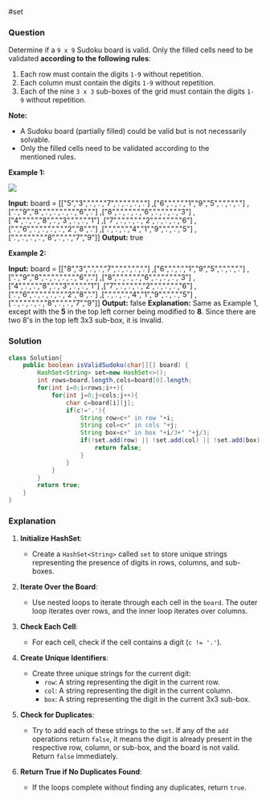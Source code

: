 #set 
### Question
Determine if a `9 x 9` Sudoku board is valid. Only the filled cells need to be validated **according to the following rules**:

1. Each row must contain the digits `1-9` without repetition.
2. Each column must contain the digits `1-9` without repetition.
3. Each of the nine `3 x 3` sub-boxes of the grid must contain the digits `1-9` without repetition.

**Note:**

- A Sudoku board (partially filled) could be valid but is not necessarily solvable.
- Only the filled cells need to be validated according to the mentioned rules.

**Example 1:**

![](https://upload.wikimedia.org/wikipedia/commons/thumb/f/ff/Sudoku-by-L2G-20050714.svg/250px-Sudoku-by-L2G-20050714.svg.png)

**Input:** board = 
[["5","3",".",".","7",".",".",".","."]
,["6",".",".","1","9","5",".",".","."]
,[".","9","8",".",".",".",".","6","."]
,["8",".",".",".","6",".",".",".","3"]
,["4",".",".","8",".","3",".",".","1"]
,["7",".",".",".","2",".",".",".","6"]
,[".","6",".",".",".",".","2","8","."]
,[".",".",".","4","1","9",".",".","5"]
,[".",".",".",".","8",".",".","7","9"]]
**Output:** true

**Example 2:**

**Input:** board = 
[["8","3",".",".","7",".",".",".","."]
,["6",".",".","1","9","5",".",".","."]
,[".","9","8",".",".",".",".","6","."]
,["8",".",".",".","6",".",".",".","3"]
,["4",".",".","8",".","3",".",".","1"]
,["7",".",".",".","2",".",".",".","6"]
,[".","6",".",".",".",".","2","8","."]
,[".",".",".","4","1","9",".",".","5"]
,[".",".",".",".","8",".",".","7","9"]]
**Output:** false
**Explanation:** Same as Example 1, except with the **5** in the top left corner being modified to **8**. Since there are two 8's in the top left 3x3 sub-box, it is invalid.

### Solution
```java
class Solution{
	public boolean isValidSudoku(char[][] board) {  
	    HashSet<String> set=new HashSet<>();  
	    int rows=board.length,cols=board[0].length;  
	    for(int i=0;i<rows;i++){  
	        for(int j=0;j<cols;j++){  
	            char c=board[i][j];  
	            if(c!='.'){  
	                String row=c+" in row "+i;  
	                String col=c+" in cols "+j;  
	                String box=c+" in box "+i/3+" "+j/3;  
	                if(!set.add(row) || !set.add(col) || !set.add(box)){  
	                    return false;  
	                }  
	            }  
	        }  
	    }  
	    return true;  
	}
}
```

### Explanation
1. **Initialize HashSet**:
    
    - Create a `HashSet<String>` called `set` to store unique strings representing the presence of digits in rows, columns, and sub-boxes.
2. **Iterate Over the Board**:
    
    - Use nested loops to iterate through each cell in the `board`. The outer loop iterates over rows, and the inner loop iterates over columns.
3. **Check Each Cell**:
    
    - For each cell, check if the cell contains a digit (`c != '.'`).
4. **Create Unique Identifiers**:
    
    - Create three unique strings for the current digit:
        - `row`: A string representing the digit in the current row.
        - `col`: A string representing the digit in the current column.
        - `box`: A string representing the digit in the current 3x3 sub-box.
5. **Check for Duplicates**:
    
    - Try to add each of these strings to the `set`. If any of the `add` operations return `false`, it means the digit is already present in the respective row, column, or sub-box, and the board is not valid. Return `false` immediately.
6. **Return True if No Duplicates Found**:
    
    - If the loops complete without finding any duplicates, return `true`.

